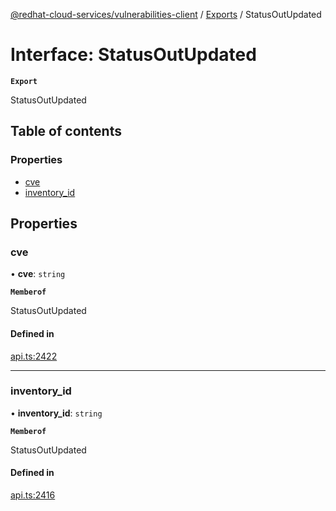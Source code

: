[@redhat-cloud-services/vulnerabilities-client](../README.md) / [Exports](../modules.md) / StatusOutUpdated

# Interface: StatusOutUpdated

**`Export`**

StatusOutUpdated

## Table of contents

### Properties

- [cve](StatusOutUpdated.md#cve)
- [inventory\_id](StatusOutUpdated.md#inventory_id)

## Properties

### cve

• **cve**: `string`

**`Memberof`**

StatusOutUpdated

#### Defined in

[api.ts:2422](https://github.com/RedHatInsights/javascript-clients/blob/main/packages/vulnerabilities/api.ts#L2422)

___

### inventory\_id

• **inventory\_id**: `string`

**`Memberof`**

StatusOutUpdated

#### Defined in

[api.ts:2416](https://github.com/RedHatInsights/javascript-clients/blob/main/packages/vulnerabilities/api.ts#L2416)
